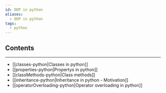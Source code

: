 ```yaml
---
id: OOP in python
aliases:
  - OOP in python
tags:
  - python
---
```

## Contents
---
- [[classes-python|Classes in python]]
- [[properties-python|Propertys in python]]
- [[classMethods-python|Class methods]]
- [[inheritance-python|Inheritance in python - Motivation]]
- [[operatorOverloading-python|Operator overloading in python]]

